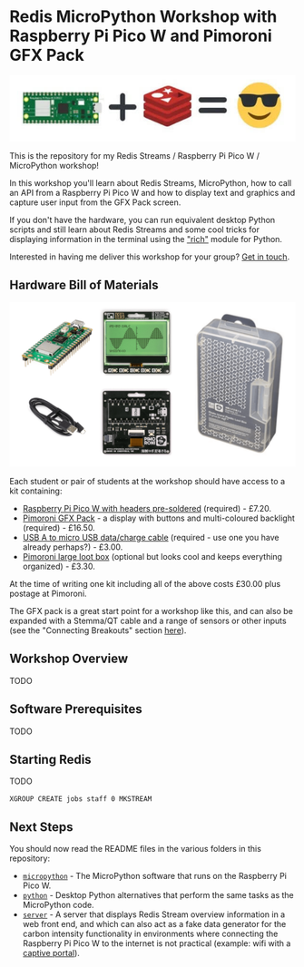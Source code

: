 # Redis MicroPython Workshop with Raspberry Pi Pico W and Pimoroni GFX Pack

![Redis and Pico W Image](images/redis_picow_workshop.jpg)

This is the repository for my Redis Streams / Raspberry Pi Pico W / MicroPython workshop!

In this workshop you'll learn about Redis Streams, MicroPython, how to call an API from a Raspberry Pi Pico W and how to display text and graphics and capture user input from the GFX Pack screen.

If you don't have the hardware, you can run equivalent desktop Python scripts and still learn about Redis Streams and some cool tricks for displaying information in the terminal using the ["rich"](https://pypi.org/project/rich/) module for Python.

Interested in having me deliver this workshop for your group?  [Get in touch](https://simonprickett.dev/contact/).

## Hardware Bill of Materials

![Workshop Hardware](images/workshop_kit.png)

Each student or pair of students at the workshop should have access to a kit containing:

* [Raspberry Pi Pico W with headers pre-soldered](https://shop.pimoroni.com/products/raspberry-pi-pico-w?variant=40454061752403) (required) - £7.20.
* [Pimoroni GFX Pack](https://shop.pimoroni.com/products/pico-gfx-pack?variant=40414469062739) - a display with buttons and multi-coloured backlight (required) - £16.50.
* [USB A to micro USB data/charge cable](https://shop.pimoroni.com/products/usb-a-to-microb-cable-red?variant=32065140746) (required - use one you have already perhaps?) - £3.00.
* [Pimoroni large loot box](https://shop.pimoroni.com/products/pirate-brand-plastic-loot-box?variant=40286342922) (optional but looks cool and keeps everything organized) - £3.30.

At the time of writing one kit including all of the above costs £30.00 plus postage at Pimoroni.

The GFX pack is a great start point for a workshop like this, and can also be expanded with a Stemma/QT cable and a range of sensors or other inputs (see the "Connecting Breakouts" section [here](https://shop.pimoroni.com/products/pico-gfx-pack?variant=40414469062739)).

## Workshop Overview

TODO

## Software Prerequisites

TODO

## Starting Redis

TODO

```
XGROUP CREATE jobs staff 0 MKSTREAM
```

## Next Steps

You should now read the README files in the various folders in this repository:

* [`micropython`](micropython/README.md) - The MicroPython software that runs on the Raspberry Pi Pico W.
* [`python`](python/README.md) - Desktop Python alternatives that perform the same tasks as the MicroPython code.
* [`server`](server/README.md) - A server that displays Redis Stream overview information in a web front end, and which can also act as a fake data generator for the carbon intensity functionality in environments where connecting the Raspberry Pi Pico W to the internet is not practical (example: wifi with a [captive portal](https://en.wikipedia.org/wiki/Captive_portal)).
